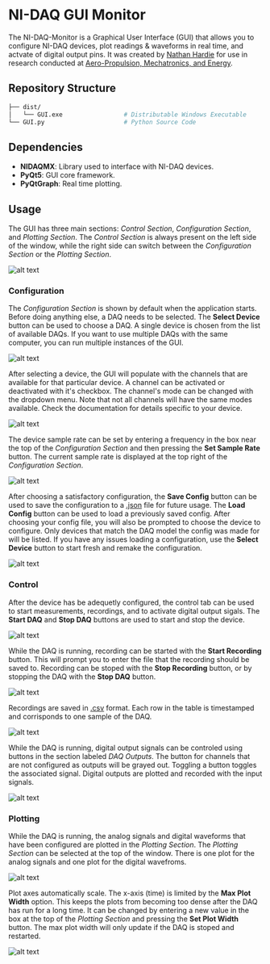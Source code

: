 # NI-DAQ GUI Monitor

The NI-DAQ-Monitor is a Graphical User Interface (GUI) that allows you to configure NI-DAQ devices, plot readings & waveforms in real time, and actvate of digital output pins. It was created by [Nathan Hardie](https://github.com/Nate-4-4) for use in research conducted at [Aero-Propulsion, Mechatronics, and Energy](https://ame.fsu.edu).

## Repository Structure

```bash
├── dist/                       
│   └── GUI.exe                 # Distributable Windows Executable
└── GUI.py                      # Python Source Code
```

## Dependencies
- **NIDAQMX**: Library used to interface with NI-DAQ devices.
- **PyQt5**: GUI core framework.
- **PyQtGraph**: Real time plotting.

## Usage
The GUI has three main sections: *Control Section*, *Configuration Section*, and *Plotting Section*. The *Control Section* is always present on the left side of the window, while the right side can switch between the *Configuration Section* or the *Plotting Section*. 

![alt text](media/Tabs.png "Image demonstrating switching between tabs")

### Configuration
The *Configuration Section* is shown by default when the application starts. Before doing anything else, a DAQ needs to be selected. The **Select Device** button can be used to choose a DAQ. A single device is chosen from the list of available DAQs. If you want to use multiple DAQs with the same computer, you can run multiple instances of the GUI. 

![alt text](media/Select.png "Image demonstrating choosing a device")

After selecting a device, the GUI will populate with the channels that are available for that particular device. A channel can be activated or deactivated with it's checkbox. The channel's mode can be changed with the dropdown menu. Note that not all channels will have the same modes available. Check the documentation for details specific to your device. 

![alt text](media/Config.png "Image demonstrating configuration")

The device sample rate can be set by entering a frequency in the box near the top of the *Configuration Section* and then pressing the **Set Sample Rate** button. The current sample rate is displayed at the top right of the *Configuration Section*.

![alt text](media/Sample.png "Image demonstrating sample rate selection")

After choosing a satisfactory configuration, the **Save Config** button can be used to save the configuration to a [.json](testConfig2.json) file for future usage. The **Load Config** button can be used to load a previously saved config. After choosing your config file, you will also be prompted to choose the device to configure. Only devices that match the DAQ model the config was made for will be listed. If you have any issues loading a configuration, use the **Select Device** button to start fresh and remake the configuration.

![alt text](media/SaveLoad.png "Image demonstrating saving configuration")

### Control
After the device has be adequetly configured, the control tab can be used to start measurements, recordings, and to activate digital output sigals. The **Start DAQ** and **Stop DAQ** buttons are used to start and stop the device. 

![alt text](media/Start.png "Image demonstrating starting or stopping the DAQ")

While the DAQ is running, recording can be started with the **Start Recording** button. This will prompt you to enter the file that the recording should be saved to. Recording can be stoped with the **Stop Recording** button, or by stopping the DAQ with the **Stop DAQ** button.

![alt text](media/RecordButton.png "Image demonstrating starting or stopping recording")

Recordings are saved in [.csv](testFile.csv) format. Each row in the table is timestamped and corrisponds to one sample of the DAQ. 

![alt text](media/Recording.png "Image of .csv recording")

While the DAQ is running, digital output signals can be controled using buttons in the section labeled *DAQ Outputs*. The button for channels that are not configured as outputs will be grayed out. Toggling a button toggles the associated signal. Digital outputs are plotted and recorded with the input signals.

![alt text](media/Outputs.png "Image demonstrating the output buttons")

### Plotting

While the DAQ is running, the analog signals and digital waveforms that have been configured are plotted in the *Plotting Section*. The *Plotting Section* can be selected at the top of the window. There is one plot for the analog signals and one plot for the digital wavefroms. 

![alt text](media/Plot.png "Image showing plots")

Plot axes automatically scale. The x-axis (time) is limited by the **Max Plot Width** option. This keeps the plots from becoming too dense after the DAQ has run for a long time. It can be changed by entering a new value in the box at the top of the *Plotting Section* and pressing the **Set Plot Width** button. The max plot width will only update if the DAQ is stoped and restarted. 

![alt text](media/Axes.png "Image demonstrating how to change the x-axis max scaling")




